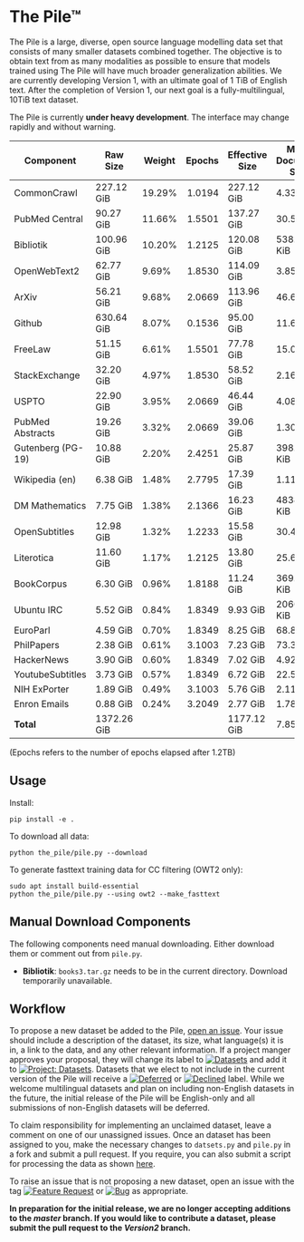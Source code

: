 # The Pile™

The Pile is a large, diverse, open source language modelling data set that consists of many smaller datasets combined together. The objective is to obtain text from as many modalities as possible to ensure that models trained using The Pile will have much broader generalization abilities. We are currently developing Version 1, with an ultimate goal of 1 TiB of English text. After the completion of Version 1, our next goal is a fully-multilingual, 10TiB text dataset.

The Pile is currently **under heavy development**. The interface may change rapidly and without warning. 


|    Component    | Raw Size  |Weight|Epochs|Effective Size|Mean Document Size|
|-----------------|-----------|------|-----:|--------------|------------------|
|CommonCrawl      |227.12 GiB |19.29%|1.0194|227.12 GiB    |4.33 KiB          |
|PubMed Central   |90.27 GiB  |11.66%|1.5501|137.27 GiB    |30.55 KiB         |
|Bibliotik        |100.96 GiB |10.20%|1.2125|120.08 GiB    |538.36 KiB        |
|OpenWebText2     |62.77 GiB  |9.69% |1.8530|114.09 GiB    |3.85 KiB          |
|ArXiv            |56.21 GiB  |9.68% |2.0669|113.96 GiB    |46.61 KiB         |
|Github           |630.64 GiB |8.07% |0.1536|95.00 GiB     |11.68 KiB         |
|FreeLaw          |51.15 GiB  |6.61% |1.5501|77.78 GiB     |15.06 KiB         |
|StackExchange    |32.20 GiB  |4.97% |1.8530|58.52 GiB     |2.16 KiB          |
|USPTO            |22.90 GiB  |3.95% |2.0669|46.44 GiB     |4.08 KiB          |
|PubMed Abstracts |19.26 GiB  |3.32% |2.0669|39.06 GiB     |1.30 KiB          |
|Gutenberg (PG-19)|10.88 GiB  |2.20% |2.4251|25.87 GiB     |398.73 KiB        |
|Wikipedia (en)   |6.38 GiB   |1.48% |2.7795|17.39 GiB     |1.11 KiB          |
|DM Mathematics   |7.75 GiB   |1.38% |2.1366|16.23 GiB     |48340.81 KiB      |
|OpenSubtitles    |12.98 GiB  |1.32% |1.2233|15.58 GiB     |30.48 KiB         |
|Literotica       |11.60 GiB  |1.17% |1.2125|13.80 GiB     |25.69 KiB         |
|BookCorpus       |6.30 GiB   |0.96% |1.8188|11.24 GiB     |369.87 KiB        |
|Ubuntu IRC       |5.52 GiB   |0.84% |1.8349|9.93 GiB      |2060.85 KiB       |
|EuroParl         |4.59 GiB   |0.70% |1.8349|8.25 GiB      |68.87 KiB         |
|PhilPapers       |2.38 GiB   |0.61% |3.1003|7.23 GiB      |73.37 KiB         |
|HackerNews       |3.90 GiB   |0.60% |1.8349|7.02 GiB      |4.92 KiB          |
|YoutubeSubtitles |3.73 GiB   |0.57% |1.8349|6.72 GiB      |22.55 KiB         |
|NIH ExPorter     |1.89 GiB   |0.49% |3.1003|5.76 GiB      |2.11 KiB          |
|Enron Emails     |0.88 GiB   |0.24% |3.2049|2.77 GiB      |1.78 KiB          |
|**Total**        |1372.26 GiB|      |      |1177.12 GiB   |7.85 KiB          |







(Epochs refers to the number of epochs elapsed after 1.2TB)


## Usage


Install:

```
pip install -e .
```

To download all data:
```
python the_pile/pile.py --download
```

To generate fasttext training data for CC filtering (OWT2 only):
```
sudo apt install build-essential
python the_pile/pile.py --using owt2 --make_fasttext 
```

## Manual Download Components

The following components need manual downloading. Either download them or comment out from `pile.py`. 

 - **Bibliotik**: `books3.tar.gz` needs to be in the current directory. Download temporarily unavailable.

## Workflow

To propose a new dataset be added to the Pile, [open an issue](https://github.com/EleutherAI/The-Pile/issues/new). Your issue should include a description of the dataset, its size, what language(s) it is in, a link to the data, and any other relevant information. If a project manger approves your proposal, they will change its label to [![Datasets](https://img.shields.io/github/labels/EleutherAI/The-Pile/Dataset)](https://github.com/EleutherAI/The-Pile/labels/Dataset) and add it to [![Project: Datasets](https://img.shields.io/badge/Project-Datasets-lightgrey)](https://github.com/EleutherAI/The-Pile/projects/2). Datasets that we elect to not include in the current version of the Pile will receive a [![Deferred](https://img.shields.io/github/labels/EleutherAI/The-Pile/Deferred%20to%20v2)](https://github.com/EleutherAI/The-Pile/labels/Deferred%20to%20v2) or [![Declined](https://img.shields.io/github/labels/EleutherAI/The-Pile/Declined)](https://github.com/EleutherAI/The-Pile/labels/Declined) label. While we welcome multilingual  datasets and plan on including non-English datasets in the future, the initial release of the Pile will be English-only and all submissions of non-English datasets will be deferred.

To claim responsibility for implementing an unclaimed dataset, leave a comment on one of our unassigned issues. Once an dataset has been assigned to you, make the necessary changes to `datsets.py` and `pile.py` in a fork and submit a pull request. If you require, you can also submit a script for processing the data as shown [here](https://github.com/EleutherAI/pile_enron_emails).

To raise an issue that is not proposing a new dataset, open an issue with the tag [![Feature Request](https://img.shields.io/github/labels/EleutherAI/The-Pile/Feature%20Request)](https://github.com/EleutherAI/The-Pile/labels/Feature%20Request) or [![Bug](https://img.shields.io/github/labels/EleutherAI/The-Pile/Bug)](https://github.com/EleutherAI/The-Pile/labels/Bug) as appropriate.

**In preparation for the initial release, we are no longer accepting additions to the *master* branch. If you would like to contribute a dataset, please submit the pull request to the *Version2* branch.**
